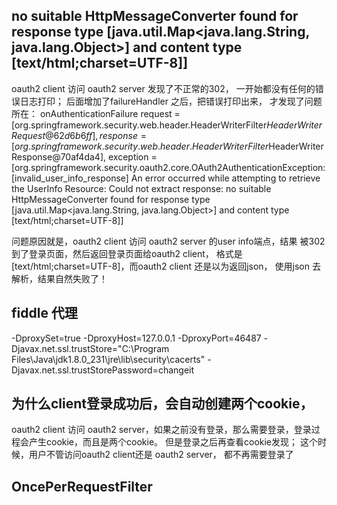 ## no suitable HttpMessageConverter found for response type [java.util.Map<java.lang.String, java.lang.Object>] and content type [text/html;charset=UTF-8]]
oauth2 client 访问 oauth2 server 发现了不正常的302， 一开始都没有任何的错误日志打印； 后面增加了failureHandler 之后，把错误打印出来， 才发现了问题所在：
 onAuthenticationFailure request = [org.springframework.security.web.header.HeaderWriterFilter$HeaderWriterRequest@62d6b6ff], response = [org.springframework.security.web.header.HeaderWriterFilter$HeaderWriterResponse@70af4da4], exception = [org.springframework.security.oauth2.core.OAuth2AuthenticationException: [invalid_user_info_response] An error occurred while attempting to retrieve the UserInfo Resource: Could not extract response: no suitable HttpMessageConverter found for response type [java.util.Map<java.lang.String, java.lang.Object>] and content type [text/html;charset=UTF-8]]

问题原因就是，oauth2 client 访问 oauth2 server 的user info端点，结果 被302到了登录页面，然后返回登录页面给oauth2 client， 格式是[text/html;charset=UTF-8]，而oauth2 client 还是以为返回json， 使用json 去解析，结果自然失败了！


## fiddle 代理
-DproxySet=true -DproxyHost=127.0.0.1 -DproxyPort=46487  -Djavax.net.ssl.trustStore="C:\Program Files\Java\jdk1.8.0_231\jre\lib\security\cacerts"  -Djavax.net.ssl.trustStorePassword=changeit  



## 为什么client登录成功后，会自动创建两个cookie，
oauth2 client 访问 oauth2 server，如果之前没有登录，那么需要登录，登录过程会产生cookie，而且是两个cookie。
但是登录之后再查看cookie发现； 这个时候，用户不管访问oauth2 client还是 oauth2 server， 都不再需要登录了


## OncePerRequestFilter







